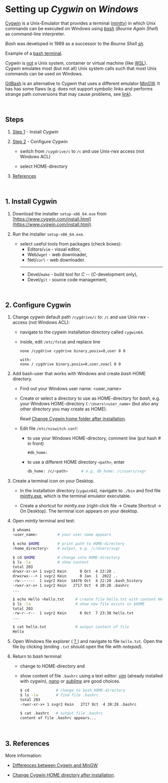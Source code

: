 # Setting up *Cygwin* on *Windows*

[Cygwin](https://www.cygwin.com) is a Unix-Emulator that provides a terminal
([mintty](https://mintty.en.lo4d.com/windows))
in which Unix commands can be executed on Windows using
[*bash*](https://en.wikipedia.org/wiki/Bash_(Unix_shell))
(*Bourne Again Shell*) as command-line interpreter.

*Bash* was developed in 1989 as a successor to the *Bourne Shell*
*[sh](https://en.wikipedia.org/wiki/Bourne_shell)*.

Example of a
[bash terminal](https://cdn.ttgtmedia.com/rms/onlineimages/REF_bash_command_line_3.jpg).

*Cygwin* is <span style="text-decoration:underline">not</span> a Unix system,
container or virtual machine (like
[WSL](https://learn.microsoft.com/en-us/windows/wsl/about)).
*Cygwin* emulates most (but not all) Unix system calls such that most Unix commands
can be used on Windows.

[GitBash](https://gitforwindows.org)
is an alternative to *Cygwin* that uses a different emulator
[MinGW](https://www.mingw-w64.org).
It has has some flaws (e.g. does not support symbolic links and performs strange
path conversions that may cause problems, see
[link](https://stackoverflow.com/questions/54258996/git-bash-string-parameter-with-at-start-is-being-expanded-to-a-file-path)).


&nbsp;
## Steps

1. [Step 1](#1-install-cygwin) - Install *Cygwin*

2. [Step 2](#2-configure-cygwin) - Configure *Cygwin*

    - switch from `/cygdrive/c` to `/c` and use Unix-rwx access (not Windows ACL)

    - select HOME-directory

3. [References](#3-references)


&nbsp;

## 1. Install Cygwin

1. Download the installer `setup-x86_64.exe` from
[https://www.cygwin.com/install.html](https://www.cygwin.com/install.html).


1. Run the installer `setup-x86_64.exe`.

    - select useful tools from packages (check boxes):
        - Editors/`vim` - visual editor,
        - Web/`wget` - web downloader,
        - Net/`curl` - web downloader.
        - --
        - Devel/`make` - build tool for *C* -- (*C*-development only),
        - Devel/`git` - source code management,


&nbsp;

## 2. Configure Cygwin

1. Change *cygwin* default path `/cygdrive/c` to: `/c` and use Unix *rwx* - access
    (not Windows ACL):

    - navigate to the *cygwin* installation directory called `cygwin64`.

    - inside, edit `/etc/fstab` and replace line
        ```
        none /cygdrive cygdrive binary,posix=0,user 0 0

        with:
        none / cygdrive binary,posix=0,user,noacl 0 0
        ```


1. Add bash-user that works with Windows and create *bash* HOME directory.

    - Find out your Windows user name: <user_name>

    - Create or select a directory to use as HOME-directory for
      *bash*, e.g. your Windows HOME-directory `C:\Users\<user_name>`
      (but also any other directory you may create as HOME).

      Read
      [Change Cygwin home folder after installation](https://stackoverflow.com/questions/1494658/how-can-i-change-my-cygwin-home-folder-after-installation).

    - Edit file `/etc/nsswitch.conf`:
        - to use your Windows HOME-directory, comment line (put hash # in front)
            ```
            #db_home:
            ```
        - to use a different HOME directory `<path>`, enter
            ```sh
            db_home: /c/<path>      # e.g. db_home: /c/users/svgr
            ```


1. Create a terminal icon on your Desktop.

    - In the installation directory (`cygwin64`), navigate to `./bin`
        and find file
        [mintty.exe](https://en.wikipedia.org/wiki/Mintty),
        which is the terminal emulator executable.

    - Create a shortcut for *mintty.exe*
        (right-click file -> Create Shortcut -> On Desktop).
        The terminal icon appears on your desktop.


1. Open *mintty* terminal and test:

    ```sh
    $ whoami
    <user_name>         # your user name appears

    $ echo $HOME        # print path to HOME-directory
    <home_directory>    # output, e.g. /c/Users/svgr

    $ cd $HOME          # change into HOME-directory
    $ ls -la            # show content
    total 203
    drwxr-xr-x+ 1 svgr2 Kein      0 Oct  4 22:20 .
    drwxrwx---+ 1 svgr2 Kein      0 Jan  1  2022 ..
    -rw-------  1 svgr2 Kein  14476 Oct  4 22:20 .bash_history
    -rwxr-xr-x+ 1 svgr2 Kein   2717 Oct  4 20:28 .bashrc
    ...

    $ echo Hello >hello.txt     # create file hello.txt with content Hello
    $ ls -la                    # show new file exists in $HOME
    total 203
    -rw-r--r--  1 svgr2 Kein      6 Oct  7 23:38 hello.txt
    ...

    $ cat hello.txt             # output content of file
    Hello
    ```


1. Open Windows file explorer (
    [ ? ](https://geekflare.com/wp-content/uploads/2021/06/14-alternative-file-managers-to-replace-windows-10-file-explorer.jpg)
    ) and navigate to file `hello.txt`.
    Open the file by clicking (ending `.txt` should open the file with *notepad*).


1. Return to *bash* terminal:
    - change to HOME-directory and
    - show content of file `.bashrc` using a text editor:
        *[vim](https://www.vim.org)* (already installed with cygwin),
        *[nano](https://www.nano-editor.org)* or
        *[sublime](https://www.sublimetext.com)*
        are good choices.

        ```sh
        $ cd            # change to bash HOME-directory
        $ ls -la        # find file .bashrc
        total 203
        -rwxr-xr-x+ 1 svgr2 Kein   2717 Oct  4 20:28 .bashrc

        $ cat .bashrc   # output file .bashrc
        content of file .bashrc appears...
        ```


&nbsp;

## 3. References

More information:

- [Differences between Cygwin and MinGW](https://stackoverflow.com/questions/771756/what-is-the-difference-between-cygwin-and-mingw)

- [Change Cygwin HOME directory after installation](https://stackoverflow.com/questions/1494658/how-can-i-change-my-cygwin-home-folder-after-installation).
